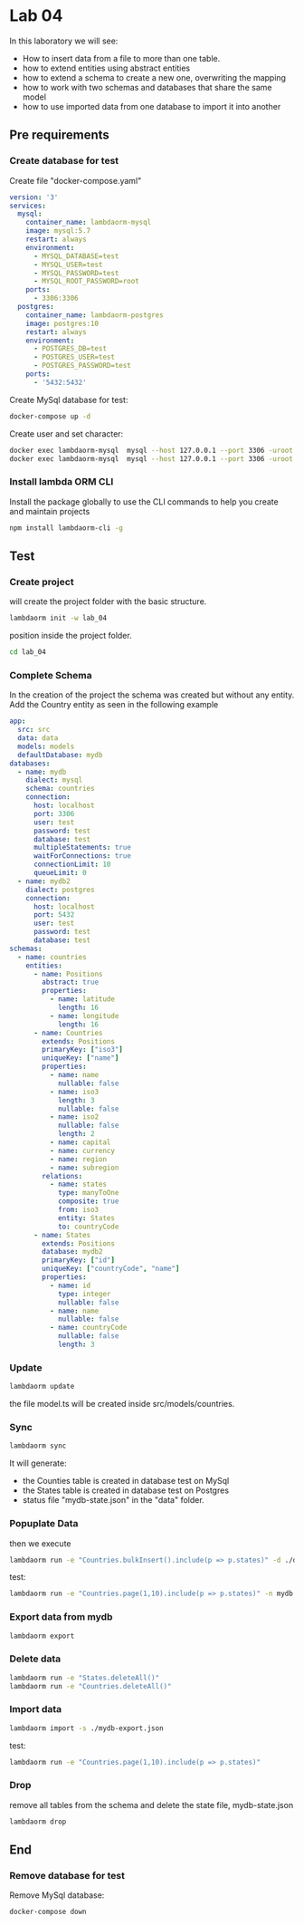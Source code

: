 # Lab 04

In this laboratory we will see:

- How to insert data from a file to more than one table.
- how to extend entities using abstract entities
- how to extend a schema to create a new one, overwriting the mapping
- how to work with two schemas and databases that share the same model
- how to use imported data from one database to import it into another

## Pre requirements

### Create database for test

Create file "docker-compose.yaml"

```yaml
version: '3'
services:
  mysql:
    container_name: lambdaorm-mysql
    image: mysql:5.7
    restart: always
    environment:
      - MYSQL_DATABASE=test
      - MYSQL_USER=test
      - MYSQL_PASSWORD=test
      - MYSQL_ROOT_PASSWORD=root
    ports:
      - 3306:3306
  postgres:
    container_name: lambdaorm-postgres  
    image: postgres:10
    restart: always
    environment:
      - POSTGRES_DB=test
      - POSTGRES_USER=test
      - POSTGRES_PASSWORD=test
    ports:
      - '5432:5432'
```

Create MySql database for test:

```sh
docker-compose up -d
```

Create user and set character:

```sh
docker exec lambdaorm-mysql  mysql --host 127.0.0.1 --port 3306 -uroot -proot -e "ALTER DATABASE test CHARACTER SET utf8 COLLATE utf8_general_ci;"
docker exec lambdaorm-mysql  mysql --host 127.0.0.1 --port 3306 -uroot -proot -e "GRANT ALL ON *.* TO 'test'@'%' with grant option; FLUSH PRIVILEGES;"
```

### Install lambda ORM CLI

Install the package globally to use the CLI commands to help you create and maintain projects

```sh
npm install lambdaorm-cli -g
```

## Test

### Create project

will create the project folder with the basic structure.

```sh
lambdaorm init -w lab_04
```

position inside the project folder.

```sh
cd lab_04
```

### Complete Schema

In the creation of the project the schema was created but without any entity.
Add the Country entity as seen in the following example

```yaml
app:
  src: src
  data: data
  models: models
  defaultDatabase: mydb
databases:
  - name: mydb
    dialect: mysql
    schema: countries
    connection:
      host: localhost
      port: 3306
      user: test
      password: test
      database: test
      multipleStatements: true
      waitForConnections: true
      connectionLimit: 10
      queueLimit: 0
  - name: mydb2
    dialect: postgres
    connection:
      host: localhost
      port: 5432
      user: test
      password: test
      database: test
schemas:
  - name: countries
    entities:
      - name: Positions
        abstract: true
        properties:
          - name: latitude
            length: 16
          - name: longitude
            length: 16
      - name: Countries
        extends: Positions
        primaryKey: ["iso3"]
        uniqueKey: ["name"]
        properties:
          - name: name
            nullable: false
          - name: iso3
            length: 3
            nullable: false
          - name: iso2
            nullable: false
            length: 2
          - name: capital
          - name: currency
          - name: region
          - name: subregion
        relations:
          - name: states
            type: manyToOne
            composite: true
            from: iso3
            entity: States
            to: countryCode
      - name: States
        extends: Positions
        database: mydb2
        primaryKey: ["id"]
        uniqueKey: ["countryCode", "name"]
        properties:
          - name: id
            type: integer
            nullable: false
          - name: name
            nullable: false
          - name: countryCode
            nullable: false
            length: 3	
```

### Update

```sh
lambdaorm update
```

the file model.ts will be created inside src/models/countries.

### Sync

```sh
lambdaorm sync
```

It will generate:

- the Counties table is created in database test on MySql
- the States table is created in database test on Postgres
- status file "mydb-state.json" in the "data" folder.

### Popuplate Data

then we execute

```sh
lambdaorm run -e "Countries.bulkInsert().include(p => p.states)" -d ./data.json -n mydb
```

test:

```sh
lambdaorm run -e "Countries.page(1,10).include(p => p.states)" -n mydb
```

### Export data from mydb

```sh
lambdaorm export
```

### Delete data

```sh
lambdaorm run -e "States.deleteAll()" 
lambdaorm run -e "Countries.deleteAll()" 
```

### Import data

```sh
lambdaorm import -s ./mydb-export.json
```

test:

```sh
lambdaorm run -e "Countries.page(1,10).include(p => p.states)"
```

### Drop

remove all tables from the schema and delete the state file, mydb-state.json

```sh
lambdaorm drop
```

## End

### Remove database for test

Remove MySql database:

```sh
docker-compose down
```
